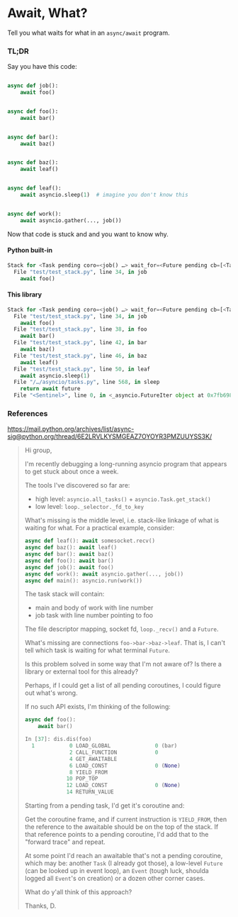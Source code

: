 # Await, What?

Tell you what waits for what in an `async/await` program.

### TL;DR

Say you have this code:
```py

async def job():
    await foo()


async def foo():
    await bar()


async def bar():
    await baz()


async def baz():
    await leaf()


async def leaf():
    await asyncio.sleep(1)  # imagine you don't know this


async def work():
    await asyncio.gather(..., job())
```

Now that code is stuck and and you want to know why.

#### Python built-in
```py
Stack for <Task pending coro=<job() …> wait_for=<Future pending cb=[<TaskWakeupMethWrapper …>()]> cb=[…]> (most recent call last):
  File "test/test_stack.py", line 34, in job
    await foo()
```

#### This library
```py
Stack for <Task pending coro=<job() …> wait_for=<Future pending cb=[<TaskWakeupMethWrapper …>()]> cb=[…]> (most recent call last):
  File "test/test_stack.py", line 34, in job
    await foo()
  File "test/test_stack.py", line 38, in foo
    await bar()
  File "test/test_stack.py", line 42, in bar
    await baz()
  File "test/test_stack.py", line 46, in baz
    await leaf()
  File "test/test_stack.py", line 50, in leaf
    await asyncio.sleep(1)
  File "/…/asyncio/tasks.py", line 568, in sleep
    return await future
  File "<Sentinel>", line 0, in <_asyncio.FutureIter object at 0x7fb6981690d8>: …
```

### References

https://mail.python.org/archives/list/async-sig@python.org/thread/6E2LRVLKYSMGEAZ7OYOYR3PMZUUYSS3K/

> Hi group,
>
> I'm recently debugging a long-running asyncio program that appears to get stuck about once a week.
>
> The tools I've discovered so far are:
> * high level: `asyncio.all_tasks()` + `asyncio.Task.get_stack()`
> * low level: `loop._selector._fd_to_key`
>
> What's missing is the middle level, i.e. stack-like linkage of what is waiting for what. For a practical example, consider:
>
> ```py
> async def leaf(): await somesocket.recv()
> async def baz(): await leaf()
> async def bar(): await baz()
> async def foo(): await bar()
> async def job(): await foo()
> async def work(): await asyncio.gather(..., job())
> async def main(): asyncio.run(work())
> ```
>
> The task stack will contain:
> * main and body of work with line number
> * job task with line number pointing to foo
>
> The file descriptor mapping, socket fd, `loop._recv()` and a `Future`.
>
> What's missing are connections `foo->bar->baz->leaf`.
> That is, I can't tell which task is waiting for what terminal `Future`.
>
> Is this problem solved in some way that I'm not aware of?
> Is there a library or external tool for this already?
>
> Perhaps, if I could get a list of all pending coroutines, I could figure out what's wrong.
>
> If no such API exists, I'm thinking of the following:
>
> ```py
> async def foo():
>     await bar()
>
> In [37]: dis.dis(foo)
>   1           0 LOAD_GLOBAL              0 (bar)
>               2 CALL_FUNCTION            0
>               4 GET_AWAITABLE
>               6 LOAD_CONST               0 (None)
>               8 YIELD_FROM
>              10 POP_TOP
>              12 LOAD_CONST               0 (None)
>              14 RETURN_VALUE
> ```
>
> Starting from a pending task, I'd get it's coroutine and:
>
> Get the coroutine frame, and if current instruction is `YIELD_FROM`, then the reference to the awaitable should be on the top of the stack.
> If that reference points to a pending coroutine, I'd add that to the "forward trace" and repeat.
>
> At some point I'd reach an awaitable that's not a pending coroutine, which may be: another `Task` (I already got those), a low-level `Future` (can be looked up in event loop), an `Event` (tough luck, shoulda logged all `Event`'s on creation) or a dozen other corner cases.
>
> What do y'all think of this approach?
>
> Thanks,
> D.
